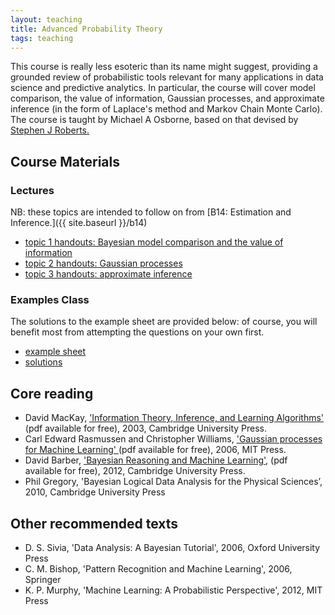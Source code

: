 ```yaml
---
layout: teaching
title: Advanced Probability Theory
tags: teaching
---
```


This course is really less esoteric than its name might suggest, providing a grounded review of probabilistic tools relevant for many applications in data science and predictive analytics. In particular, the course will cover model comparison, the value of information, Gaussian processes, and approximate inference (in the form of Laplace's method and Markov Chain Monte Carlo). The course is taught by Michael A Osborne, based on that devised by [Stephen J Roberts.](http://www.robots.ox.ac.uk/~sjrob/)


## Course Materials

### Lectures
NB: these topics are intended to follow on from [B14: Estimation and Inference.]({{ site.baseurl }}/b14)

<ul class='plus'>
    <li>
        <a href="{{ site.baseurl }}/teaching/C24/1_slides_model_comparison_and_information.pdf">
            topic 1 handouts: Bayesian model comparison and the value of information
        </a>
    </li>
    <li>
        <a href="{{ site.baseurl }}/teaching/C24/2_slides_Gaussian_processes.pdf">
            topic 2 handouts: Gaussian processes
        </a>
    </li>
    <li>
        <a href="{{ site.baseurl }}/teaching/C24/3_slides_approximation.pdf">
            topic 3 handouts: approximate inference
        </a>
    </li>
</ul>


### Examples Class

The solutions to the example sheet are provided below: of course, you will benefit most from attempting the questions on your own first.

<ul class='plus'>
    <li>
        <a href="{{ site.baseurl }}/teaching/C24/c24_adv_prob_examples.pdf">
            example sheet
        </a>
    </li>    
    <li>
        <a href="{{ site.baseurl }}/teaching/C24/c24_adv_prob_solutions.pdf">
            solutions
        </a>
    </li>
</ul>

## Core reading

<ul class='plus'>
<li>David MacKay, <a href="http://www.inference.phy.cam.ac.uk/itprnn/book.html"> 'Information Theory, Inference, and Learning Algorithms'</a> (pdf available for free), 2003, Cambridge University Press.</li>
<li>
    Carl Edward Rasmussen and Christopher Williams, 
    <a href="http://www.gaussianprocess.org/gpml/chapters/">'Gaussian processes for Machine Learning'
    </a> (pdf available for free), 2006, MIT Press.
</li>
<li>David Barber, <a href="http://web4.cs.ucl.ac.uk/staff/D.Barber/pmwiki/pmwiki.php?n=Brml.Online"> 'Bayesian Reasoning and Machine Learning'</a>, (pdf available for free), 2012, Cambridge University Press.</li>
<li>Phil Gregory, 'Bayesian Logical Data Analysis for the Physical Sciences&rsquo;, 2010, Cambridge University Press</li>
</ul>

<h2>Other recommended texts</h2>

<ul class='plus'>
<li>D. S. Sivia, 'Data Analysis: A Bayesian Tutorial', 2006, Oxford University Press</li>
<li>C. M. Bishop, 'Pattern Recognition and Machine Learning', 2006, Springer</li>
<li>K. P. Murphy, 'Machine Learning: A Probabilistic Perspective', 2012, MIT Press</li>
</ul>


